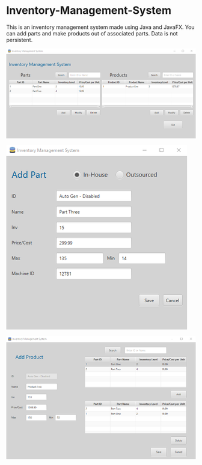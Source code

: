 # Inventory-Management-System

This is an inventory management system made using Java and JavaFX. You can add parts and make products out of associated parts. Data is not persistent.

![Main Menu](https://raw.githubusercontent.com/Rahbui/Images/master/Main%20Page.png)

![Add Part Menu](https://raw.githubusercontent.com/Rahbui/Images/master/Add%20Part.png)

![Add Product Menu](https://raw.githubusercontent.com/Rahbui/Images/master/Add%20Product.png)
